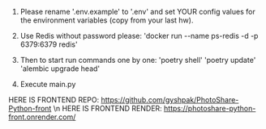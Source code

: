 1. Please rename '.env.example' to '.env' and set YOUR config values for the environment variables (copy from your last hw).

2. Use Redis without password please: 
'docker run --name ps-redis -d -p 6379:6379 redis'

3. Then to start run commands one by one:
 'poetry shell'
 'poetry update' 
 'alembic upgrade head'

4. Execute main.py 

HERE IS FRONTEND REPO: https://github.com/gyshpak/PhotoShare-Python-front \n
HERE IS FRONTEND RENDER: https://photoshare-python-front.onrender.com/
